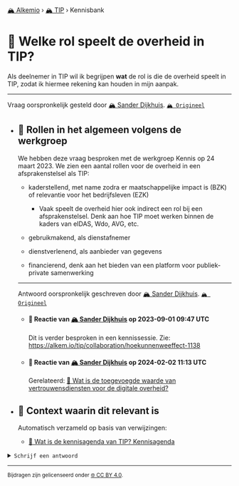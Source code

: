 [🏔️ Alkemio](https://welcome.alkem.io/) › [🏔️ TIP](https://alkem.io/tip/dashboard) › Kennisbank
# 📄 Welke rol speelt de overheid in TIP?
Als deelnemer in TIP wil ik begrijpen **wat** de rol is die de overheid speelt in TIP, zodat ik hiermee rekening kan houden in mijn aanpak.

***
Vraag oorspronkelijk gesteld door [🏔️ Sander Dijkhuis](https://alkem.io/user/sander-dijkhuis-3912). [`🏔️ Origineel`](https://alkem.io/tip/collaboration/welkerolspeeltde-1008)

- ## <a id="rolleninhetalgeme-1409"></a> 📌 Rollen in het algemeen volgens de werkgroep
  We hebben deze vraag besproken met de werkgroep Kennis op 24 maart 2023. We zien een aantal rollen voor de overheid in een afsprakenstelsel als TIP:
  
  *   kaderstellend, met name zodra er maatschappelijke impact is (BZK) of relevantie voor het bedrijfsleven (EZK)
  
      *   Vaak speelt de overheid hier ook indirect een rol bij een afsprakenstelsel. Denk aan hoe TIP moet werken binnen de kaders van eIDAS, Wdo, AVG, etc.
  
  *   gebruikmakend, als dienstafnemer
  
  *   dienstverlenend, als aanbieder van gegevens
  
  *   financierend, denk aan het bieden van een platform voor publiek-private samenwerking

  ***
  Antwoord oorspronkelijk geschreven door [🏔️ Sander Dijkhuis](https://alkem.io/user/sander-dijkhuis-3912).  [`🏔️ Origineel`](https://alkem.io/tip/collaboration/welkerolspeeltde-1008/posts/rolleninhetalgeme-1409)

    - #### 💬 Reactie van [🏔️ Sander Dijkhuis](https://alkem.io/user/sander-dijkhuis-3912) op 2023-09-01 09:47 UTC
          
      Dit is verder besproken in een kennissessie. Zie: https://alkem.io/tip/collaboration/hoekunnenweeffect-1138
    - #### 💬 Reactie van [🏔️ Sander Dijkhuis](https://alkem.io/user/sander-dijkhuis-3912) op 2024-02-02 11:13 UTC
          
      Gerelateerd: [📄 Wat is de toegevoegde waarde van vertrouwensdiensten voor de digitale overheid?](watisdetoegevoegd-5977.md)
- ## 📌 Context waarin dit relevant is
  Automatisch verzameld op basis van verwijzingen:
  - [📌 Wat is de kennisagenda van TIP? Kennisagenda](watisdekennisagen-9941.md#kennisagenda-5711)
<details><summary><code>Schrijf een antwoord</code></summary>

1. [Log in op Alkemio](https://identity.alkem.io/login).
2. Als je nog niet lid bent van de TIP-space, [vraag en wacht op toegang](https://alkem.io/tip/dashboard).
3. Ga naar de [vraag in Alkemio](https://alkem.io/tip/collaboration/welkerolspeeltde-1008).
4. Klik op (+).
5. Neem kennis van de placeholder-tekst en verwijder deze.
6. Verstuur je antwoord.

Je antwoord verschijnt direct op Alkemio. Na synchronisatie verschijnt het ook hier.

</details>

* * *
<small>Bijdragen zijn gelicenseerd onder [🌐 CC BY 4.0](https://creativecommons.org/licenses/by/4.0/deed.nl).</small>

